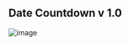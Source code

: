 ## Date Countdown v 1.0
![image](https://github.com/gidra-web/DateCountdown/assets/73564920/f325ce48-eda3-4ab9-bd4a-5eb206364a0a)
